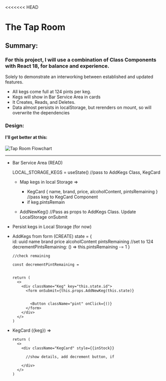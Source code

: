 <<<<<<< HEAD
# The Tap Room

## Summary:
### For this project, I will use a combination of Class Components with React 18, for balance and experience.
Solely to demonstrate an interworking between established and updated features.

- All kegs come full at 124 pints per keg.
- Kegs will show in Bar Service Area in cards
- It Creates, Reads, and Deletes.
- Data almost persists in localStorage, but rerenders on mount, so will overwrite the dependencies



### Design:


#### I'll get better at this:

![Tap Room Flowchart](https://user-images.githubusercontent.com/100096239/176937005-72f21f24-594a-4f19-8132-ef4f2c3111c9.jpg)

---

- Bar Service Area (READ)

  LOCAL_STORAGE_KEGS = useState() //pass to AddKegs Class, KegCard

  - Map kegs in local Storage =>
    - KegCard { name, brand, price, alcoholContent, pintsRemaining } //pass keg to KegCard Component
    - if keg.pintsRemain

  - AddNewKeg() //Pass as props to AddKegs Class. Update LocalStorage onSubmit


- Persist kegs in Local Storage (for now)
- AddKegs from form (CREATE)
      state = {\
        id: uuid
        name
        brand
        price
        alcoholContent
        pintsRemaining //set to 124
        decrementPintsRemaining: () => this.pintsRemaining -= 1
      }

      //check remaining

      const decrementPintRemaining = 


      return (
        <>
          <div className="Keg" key="this.state.id">
            <form onSubmit={this.props.AddNewKeg(this.state)}
              

              <Button className="pint" onClick={()}
            </form>
          </div>
        </>
      )



- KegCard ({keg}) =>

      return (
        <>
          <div className="KegCard" style={{inStock}} 

            //show details, add decrement button, if 

          </div>
        </>
      )


<!-- - KegDetails :{id}  //React Router -->


